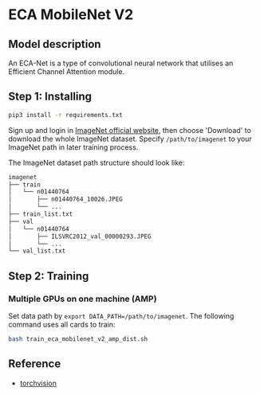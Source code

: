 # ECA MobileNet V2

## Model description

An ECA-Net is a type of convolutional neural network that utilises an Efficient Channel Attention module.

## Step 1: Installing

```bash
pip3 install -r requirements.txt
```

Sign up and login in [ImageNet official website](https://www.image-net.org/index.php), then choose 'Download' to download the whole ImageNet dataset. Specify `/path/to/imagenet` to your ImageNet path in later training process.

The ImageNet dataset path structure should look like:

```bash
imagenet
├── train
│   └── n01440764
│       ├── n01440764_10026.JPEG
│       └── ...
├── train_list.txt
├── val
│   └── n01440764
│       ├── ILSVRC2012_val_00000293.JPEG
│       └── ...
└── val_list.txt
```

## Step 2: Training

### Multiple GPUs on one machine (AMP)

Set data path by `export DATA_PATH=/path/to/imagenet`. The following command uses all cards to train:

```bash
bash train_eca_mobilenet_v2_amp_dist.sh
```

## Reference

- [torchvision](https://github.com/pytorch/vision/tree/main/references/classification)
